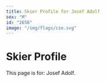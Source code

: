 ```yaml
---
title: Skier Profile for Josef Adolf
sex: "M"
id: "2658"
image: "/img/flags/cze.svg" 
---
```


# Skier Profile

This page is for: Josef Adolf.
    